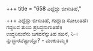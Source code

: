 +++
title = "658 ಎದ್ದೆದ್ದು ಬೀಳುತಿಹೆ,"

+++
ಎದ್ದೆದ್ದು ಬೀಳುತಿಹೆ, ಗುದ್ದಾಡಿ ಸೋಲುತಿಹೆ।  
ಗದ್ದಲವ ತುಂಬಿ ಪ್ರಸಿದ್ಧನಾಗುತಿಹೆ॥  
ಉದ್ಧರಿಸುವೆನು ಜಗವನೆನ್ನುತಿಹ ಸಖನೆ, ನಿ-।  
ನ್ನುದ್ಧಾರವೆಷ್ಟಾಯ್ತೊ? - ಮಂಕುತಿಮ್ಮ॥  
